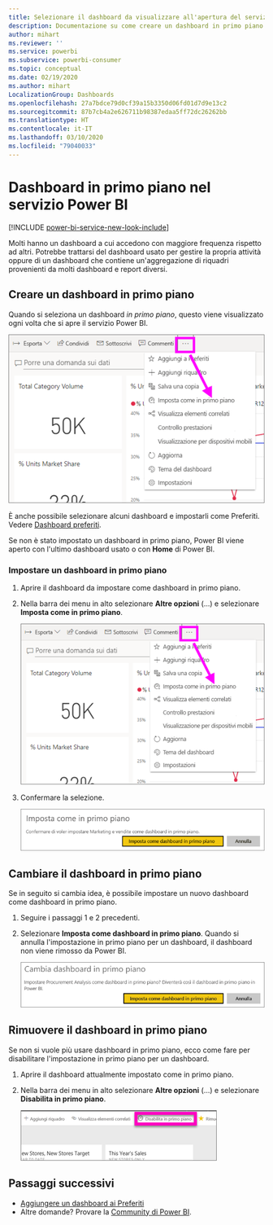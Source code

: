 ```yaml
---
title: Selezionare il dashboard da visualizzare all'apertura del servizio Power BI
description: Documentazione su come creare un dashboard in primo piano nel servizio Power BI
author: mihart
ms.reviewer: ''
ms.service: powerbi
ms.subservice: powerbi-consumer
ms.topic: conceptual
ms.date: 02/19/2020
ms.author: mihart
LocalizationGroup: Dashboards
ms.openlocfilehash: 27a7bdce79d0cf39a15b3350d06fd01d7d9e13c2
ms.sourcegitcommit: 87b7cb4a2e626711b98387edaa5ff72dc26262bb
ms.translationtype: HT
ms.contentlocale: it-IT
ms.lasthandoff: 03/10/2020
ms.locfileid: "79040033"
---
```

# <a name="featured-dashboards-in-the-power-bi-service"></a>Dashboard in primo piano nel servizio Power BI

[!INCLUDE [power-bi-service-new-look-include](../includes/power-bi-service-new-look-include.md)]

Molti hanno un dashboard a cui accedono con maggiore frequenza rispetto ad altri. Potrebbe trattarsi del dashboard usato per gestire la propria attività oppure di un dashboard che contiene un'aggregazione di riquadri provenienti da molti dashboard e report diversi.

## <a name="create-a-featured-dashboard"></a>Creare un dashboard in primo piano
Quando si seleziona un dashboard *in primo piano*, questo viene visualizzato ogni volta che si apre il servizio Power BI. 

![Icona Imposta come in primo piano](./media/end-user-featured/power-bi-dropdown.png)

È anche possibile selezionare alcuni dashboard e impostarli come Preferiti. Vedere [Dashboard preferiti](end-user-favorite.md).

Se non è stato impostato un dashboard in primo piano, Power BI viene aperto con l'ultimo dashboard usato o con **Home** di Power BI. 

### <a name="set-a-dashboard-as-featured"></a>Impostare un dashboard in primo piano


1. Aprire il dashboard da impostare come dashboard in primo piano. 
2. Nella barra dei menu in alto selezionare **Altre opzioni** (...) e selezionare **Imposta come in primo piano**. 
   
    ![Icona Imposta come in primo piano](./media/end-user-featured/power-bi-dropdown.png)
3. Confermare la selezione.
   
    ![Impostare il dashboard in primo piano](./media/end-user-featured/power-bi-featured-confirm.png)

## <a name="change-the-featured-dashboard"></a>Cambiare il dashboard in primo piano
Se in seguito si cambia idea, è possibile impostare un nuovo dashboard come dashboard in primo piano.

1. Seguire i passaggi 1 e 2 precedenti.
   
2. Selezionare **Imposta come dashboard in primo piano**. Quando si annulla l'impostazione in primo piano per un dashboard, il dashboard non viene rimosso da Power BI. 
   
    ![Messaggio di operazione completata](./media/end-user-featured/power-bi-unfeature-new.png)

## <a name="remove-the-featured-dashboard"></a>Rimuovere il dashboard in primo piano
Se non si vuole più usare dashboard in primo piano, ecco come fare per disabilitare l'impostazione in primo piano per un dashboard.

1. Aprire il dashboard attualmente impostato come in primo piano.
2. Nella barra dei menu in alto selezionare **Altre opzioni** (...) e selezionare **Disabilita in primo piano**.

    ![Opzione Disabilita in primo piano selezionata](./media/end-user-featured/power-bi-unfeature.png)
   
## <a name="next-steps"></a>Passaggi successivi
- [Aggiungere un dashboard ai Preferiti](end-user-favorite.md)    
- Altre domande? Provare la [Community di Power BI](https://community.powerbi.com/).

